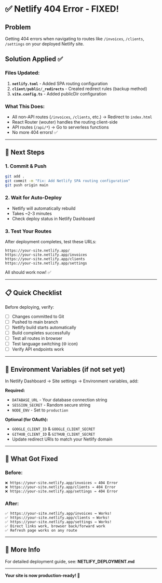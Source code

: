 # ✅ Netlify 404 Error - FIXED!

## Problem
Getting 404 errors when navigating to routes like `/invoices`, `/clients`, `/settings` on your deployed Netlify site.

## Solution Applied ✅

### Files Updated:

1. **`netlify.toml`** - Added SPA routing configuration
2. **`client/public/_redirects`** - Created redirect rules (backup method)
3. **`vite.config.ts`** - Added publicDir configuration

### What This Does:
- All non-API routes (`/invoices`, `/clients`, etc.) → Redirect to `index.html`
- React Router (wouter) handles the routing client-side
- API routes (`/api/*`) → Go to serverless functions
- No more 404 errors! ✅

---

## 🚀 Next Steps

### 1. Commit & Push
```bash
git add .
git commit -m "Fix: Add Netlify SPA routing configuration"
git push origin main
```

### 2. Wait for Auto-Deploy
- Netlify will automatically rebuild
- Takes ~2-3 minutes
- Check deploy status in Netlify Dashboard

### 3. Test Your Routes
After deployment completes, test these URLs:
```
https://your-site.netlify.app/
https://your-site.netlify.app/invoices
https://your-site.netlify.app/clients
https://your-site.netlify.app/settings
```

All should work now! ✅

---

## 📋 Quick Checklist

Before deploying, verify:
- [ ] Changes committed to Git
- [ ] Pushed to main branch
- [ ] Netlify build starts automatically
- [ ] Build completes successfully
- [ ] Test all routes in browser
- [ ] Test language switching (🌐 icon)
- [ ] Verify API endpoints work

---

## 🔧 Environment Variables (if not set yet)

In Netlify Dashboard → Site settings → Environment variables, add:

**Required:**
- `DATABASE_URL` - Your database connection string
- `SESSION_SECRET` - Random secure string
- `NODE_ENV` - Set to `production`

**Optional (for OAuth):**
- `GOOGLE_CLIENT_ID` & `GOOGLE_CLIENT_SECRET`
- `GITHUB_CLIENT_ID` & `GITHUB_CLIENT_SECRET`
- Update redirect URIs to match your Netlify domain

---

## 🎯 What Got Fixed

### Before:
```
❌ https://your-site.netlify.app/invoices → 404 Error
❌ https://your-site.netlify.app/clients → 404 Error
❌ https://your-site.netlify.app/settings → 404 Error
```

### After:
```
✅ https://your-site.netlify.app/invoices → Works!
✅ https://your-site.netlify.app/clients → Works!
✅ https://your-site.netlify.app/settings → Works!
✅ Direct links work, browser back/forward work
✅ Refresh page works on any route
```

---

## 📖 More Info

For detailed deployment guide, see: **NETLIFY_DEPLOYMENT.md**

---

**Your site is now production-ready! 🎉**
